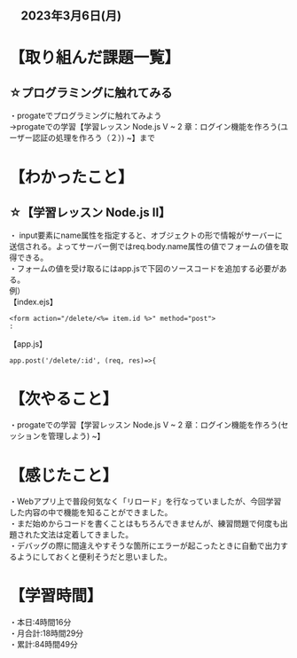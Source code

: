 ## 　2023年3月6日(月)
# 【取り組んだ課題一覧】
## ☆プログラミングに触れてみる
・progateでプログラミングに触れてみよう  
→progateでの学習【学習レッスン Node.js V ~ 2 章：ログイン機能を作ろう(ユーザー認証の処理を作ろう（２）) ~】まで
# 【わかったこと】
## ☆【学習レッスン Node.js II】
・ input要素にname属性を指定すると、オブジェクトの形で情報がサーバーに送信される。よってサーバー側ではreq.body.name属性の値でフォームの値を取得できる。<br>
・フォームの値を受け取るにはapp.jsで下図のソースコードを追加する必要がある。<br>
例）<br>
【index.ejs】

    <form action="/delete/<%= item.id %>" method="post">
    :
    
【app.js】

    app.post('/delete/:id', (req, res)=>{
     
# 【次やること】
・progateでの学習【学習レッスン Node.js V ~ 2 章：ログイン機能を作ろう(セッションを管理しよう) ~】
# 【感じたこと】
・Webアプリ上で普段何気なく「リロード」を行なっていましたが、今回学習した内容の中で機能を知ることができました。<br>
・まだ始めからコードを書くことはもちろんできませんが、練習問題で何度も出題された文法は定着してきました。<br>
・デバッグの際に間違えやすそうな箇所にエラーが起こったときに自動で出力するようにしておくと便利そうだと思いました。
# 【学習時間】
・本日:4時間16分<br>
・月合計:18時間29分<br>
・累計:84時間49分
